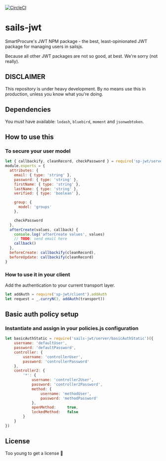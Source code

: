 [![CircleCI](https://circleci.com/gh/smartprocure/sails-jwt.svg?style=svg)](https://circleci.com/gh/smartprocure/sails-jwt)

# sails-jwt
SmartProcure's JWT NPM package - the best, least-opinionated JWT package for managing users in sailsjs.

Because all other JWT packages are not so good, at best.
We're sorry (not really).

## DISCLAIMER

This repository is under heavy development. By no means use this in
production, unless you know what you're doing.

## Dependencies

You must have available: `lodash`, `bluebird`, `moment` and `jsonwebtoken`.

## How to use this

### To secure your user model

```javascript
let { callbackify, cleanRecord, checkPassword } = require('sp-jwt/server').AuthModel()
module.exports = {
  attributes: {
    email: { type: 'string' },
    password: { type: 'string' },
    firstName: { type: 'string' },
    lastName: { type: 'string' },
    verified: { type: 'boolean' },

    group: {
      model: 'groups'
    },

    checkPassword
  },
  afterCreate(values, callback) {
    console.log('afterCreate values', values)
    // TODO: send email here
    callback()
  },
  beforeCreate: callbackify(cleanRecord),
  beforeUpdate: callbackify(cleanRecord)
}
```

### How to use it in your client

Add the authentication to your current transport layer.

```javascript
let addAuth = require('sp-jwt/client').addAuth
let request = _.curryN(3, addAuth(transport))
```

## Basic auth policy setup

### Instantiate and assign in your policies.js configuration

```javascript
let basicAuthStatic = require('sails-jwt/server/basicAuthStatic')({
    username: 'defaultUser',
    password: 'defaultPassword',
    controller: {
        username: 'controllerUser',
        password: 'controllerPassword'
    },
    controller2: {
        '*': {
            username: 'controller2User',
            password: 'controller2Password',
            method: {
                username: 'methodUser',
                password: 'methodPassword'
            },
            openMethod:     true,
            lockedMethod:   false
        }
    }
})
```

## License

Too young to get a license 🚗

